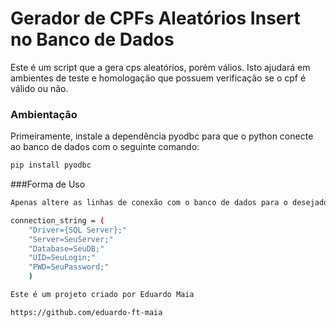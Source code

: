 # Gerador de CPFs Aleatórios Insert no Banco de Dados

Este é um script que a gera cps aleatórios, porém válios. Isto ajudará em ambientes de teste e homologação que possuem verificação se o cpf é válido ou não.

### Ambientação

Primeiramente, instale a dependência pyodbc para que o python conecte ao banco de dados com o seguinte comando:

```bash
pip install pyodbc
```

###Forma de Uso

```bash
Apenas altere as linhas de conexão com o banco de dados para o desejado:

connection_string = (
    "Driver={SQL Server};"
    "Server=SeuServer;" 
    "Database=SeuDB;"
    "UID=SeuLogin;"
    "PWD=SeuPassword;"
    )

```

```bash
Este é um projeto criado por Eduardo Maia

https://github.com/eduardo-ft-maia